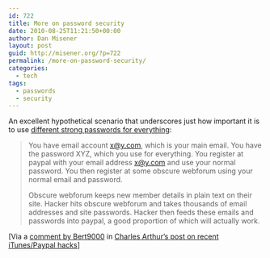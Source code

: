 ```yaml
---
id: 722
title: More on password security
date: 2010-08-25T11:21:50+00:00
author: Dan Misener
layout: post
guid: http://misener.org/?p=722
permalink: /more-on-password-security/
categories:
  - tech
tags:
  - passwords
  - security
---
```

An excellent hypothetical scenario that underscores just how important it is to use [different strong passwords for everything](http://misener.org/archives/691):

> You have email account x@y.com, which is your main email. You have the password XYZ, which you use for everything. You register at paypal with your email address x@y.com and use your normal password. You then register at some obscure webforum using your normal email and password.
> 
> Obscure webforum keeps new member details in plain text on their site. Hacker hits obscure webforum and takes thousands of email addresses and site passwords. Hacker then feeds these emails and passwords into paypal, a good proportion of which will actually work.

[Via a [comment by Bert9000](http://www.guardian.co.uk/technology/blog/2010/aug/24/itunes-paypal-scams-phishing?showallcomments=true#CommentKey:7bf42576-4962-47b0-8d4a-dde83229543b) in [Charles Arthur&#8217;s post on recent iTunes/Paypal hacks](http://www.guardian.co.uk/technology/blog/2010/aug/24/itunes-hacking-paypal-updated)]